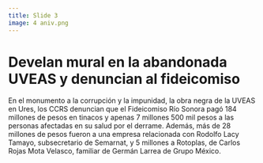 ```yaml
---
title: Slide 3
image: 4 aniv.png
---
```


# Develan mural en la abandonada UVEAS y denuncian al fideicomiso

En el monumento a la corrupción y la impunidad, la obra negra de la UVEAS en Ures, los CCRS denuncian que el Fideicomiso Río Sonora pagó 184 millones de pesos en tinacos y apenas 7 millones 500 mil pesos a las personas afectadas en su salud por el derrame. Además, más de 28 millones de pesos fueron a una empresa relacionada con Rodolfo Lacy Tamayo, subsecretario de Semarnat, y 5 millones a Rotoplas, de Carlos Rojas Mota Velasco, familiar de Germán Larrea de Grupo México.
